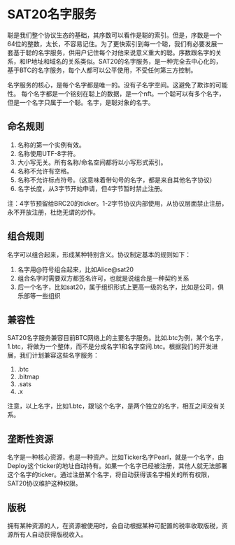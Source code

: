 SAT20名字服务
====

聪是我们整个协议生态的基础，其序数可以看作是聪的索引。但是，序数是一个64位的整数，太长，不容易记住。为了更快索引到每一个聪，我们有必要发展一套基于聪的名字服务，供用户记住每个对他来说意义重大的聪。序数跟名字的关系，和IP地址和域名的关系类似。SAT20的名字服务，是一种完全去中心化的，基于BTC的名字服务，每个人都可以公平使用，不受任何第三方控制。

名字服务的核心，是每个名字都是唯一的。没有子名字空间。这避免了欺诈的可能性。
每个名字都是一个铭刻在聪上的数据，是一个nft。一个聪可以有多个名字，但是一个名字只属于一个聪。名字，是聪对象的名字。


命名规则
---
1. 名称的第一个实例有效。
2. 名称使用UTF-8字符。
3. 大小写无关。所有名称/命名空间都将以小写形式索引。
4. 名称不允许有空格。
5. 名称不允许标点符号。(这意味着带句号的名字，都是来自其他名字协议)
6. 名字长度，从3字节开始申请，但4字节暂时禁止注册。

注：4字节预留给BRC20的ticker。1-2字节协议内部使用，从协议层面禁止注册，永不开放注册，杜绝无谓的炒作。


组合规则
---
名字可以组合起来，形成某种特别含义。协议制定基本的规则如下：
1. 名字用@符号组合起来，比如Alice@sat20
2. 组合名字时需要双方都签名许可，也就是说组合是一种契约关系
3. 后一个名字，比如sat20，属于组织形式上更高一级的名字，比如是公司，俱乐部等一些组织


兼容性
----
SAT20名字服务兼容目前BTC网络上的主要名字服务。比如.btc为例，某个名字，1.btc，将做为一个整体，而不是分成名字1和名字空间.btc。根据我们的开发进展，我们计划兼容这些名字服务：
1. .btc
2. .bitmap
3. .sats
4. .x

注意，以上名字，比如1.btc，跟1这个名字，是两个独立的名字，相互之间没有关系。

垄断性资源
----
名字是一种核心资源，也是一种资产。比如Ticker名字Pearl，就是一个名字，由Deploy这个ticker的地址自动持有。如果一个名字已经被注册，其他人就无法部署这个名字的ticker。通过注册某个名字，将自动获得该名字相关的所有权限，SAT20协议维护这种权限。


版税
----
拥有某种资源的人，在资源被使用时，会自动根据某种可配置的税率收取版税，资源所有人自动获得版税收入。


